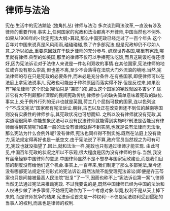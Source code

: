 # 律师与法治

宪在:生活中的宪法踪迹 (独角扎丛)
律师与法治
多次谈到司法改革,一直没有涉及律师的重要作用.事实上,任何国家的宪政和法治都离不开律师,中国当然也不例外.如果从1908年的<钦定宪法大纲>算起,那么中国宪政已经走过了一百个年头.这个百年对中国来说真是风风雨雨,磕磕碰碰,换了许多部宪法,但是宪政却仍不尽如人意.之所以如此,重要原因就在于缺乏律师的充分参与.
综观世界各国,哪里有宪政,哪里就有律师.典型的如美国,那里的律师不仅可以手捧宪法吃饭,而且这碗饭吃得还很好,因为宪法诉讼对于法律人来说是一件名利双收的事情.在其他国家,宪法律师的地位或许没有那么崇高,但也差不离,至少不会落得在法院大门外流浪的境地.当然,宪法律师的存在只是宪政的必要条件,而未必是充分条件.在有些国家,即便律师可以在法庭上拿宪法说事儿,宪政也可能出于种种原因而落实得不好.但是反过来,如果没有“宪法律师"这个职业(哪怕只是“兼职"的),那么这个国家的宪政就凶多吉少了.除非它有大不列颠那样深厚的民间宪政传统,律师参与的缺失简单意味着宪政的缺位.事实上,处于例外行列的无非也就是英国,荷兰几个屈指可数的国家,连以色列这个“不成文宪法"国家都有宪法诉讼.朝鲜,古巴以及正在改变但还不到位的越南等国则没有实质性的律师参与,其宪政状况也可想而知.
之所以没有律师就没有宪政,其实道理很简单.你能想象民法可以没有民法律师就能得到实施吗?刑法是否能没有律师而得到实施呢?如果一般的法没有律师就得不到实施,也就是说有法律而无法治,那么宪法为什么会例外呢?没有律师,宪法也同样得不到实施.既然在法庭上没有效力,宪法规定得再好也是一纸空文.由于宪法说了不算,政府官员当然视之为可有可无,宪政也就没指望了.因此,就和法治一样,宪政也只有通过律师才能实现.
由此可见,中国百年宪政的状况之所以不乐观,很大程度是因为没有律师的参与.当然,我没有丝毫怪罪中国律师的意思.中国律师显然不是不想参与国家宪政建设,而是我们目前的制度没有给他们这个机会.事实上,一百年来,我们制定了那么多部宪法,至今还没有哪部宪法规定任何形式的宪法诉讼.既然法院不能受理宪法诉讼(即便是齐玉苓案也只是间接被最高人民法院“批复"了一下,因而也称不上“宪法诉讼第一案"),律师当然无法通过宪法来推动宪政.
不过我要说的是,既然中国律师已经为中国的法治和人权进步做了许多事情,不妨将宪政作为下一个考虑对象.毕竟,权利不是从天上掉下来的,而是律师抗争的结果.宪法诉讼首先是一种权利--不仅是宪法权利受到侵犯的当事人的权利,而且也是律师的权利.